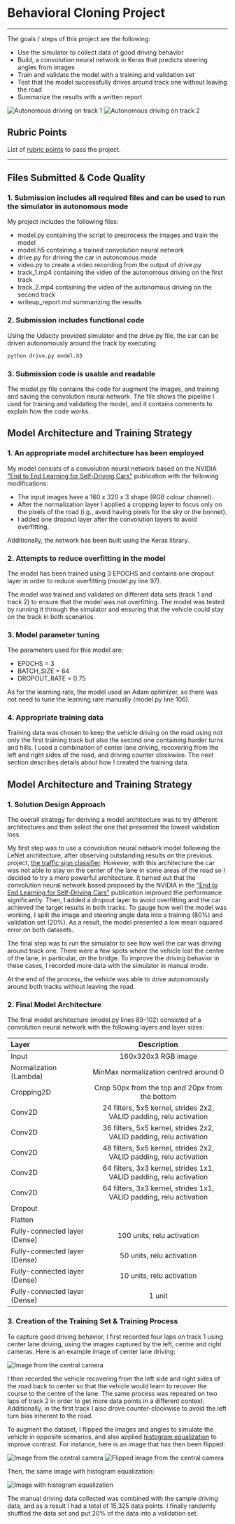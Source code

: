 # **Behavioral Cloning Project**
---
The goals / steps of this project are the following:
* Use the simulator to collect data of good driving behavior
* Build, a convolution neural network in Keras that predicts steering angles from images
* Train and validate the model with a training and validation set
* Test that the model successfully drives around track one without leaving the road
* Summarize the results with a written report


[//]: # (Image References)

[image_centre]: ./examples/image_centre.jpg "Image of the centre camera"
[image_flipped]: ./examples/image_flipped.jpg "Flipped Image"
[image_eq]: ./examples/image_eq.jpg "Eq Image"
[track_1]: ./examples/track_1.gif "Track 1"
[track_2]: ./examples/track_2.gif "Track 2"

![Autonomous driving on track 1][track_1]
![Autonomous driving on track 2][track_2]

## Rubric Points
List of [rubric points](https://review.udacity.com/#!/rubrics/432/view) to pass the project.  

---
## Files Submitted & Code Quality

### 1. Submission includes all required files and can be used to run the simulator in autonomous mode

My project includes the following files:
* model.py containing the script to preprocess the images and train the model
* model.h5 containing a trained convolution neural network
* drive.py for driving the car in autonomous mode
* video.py to create a video recording from the output of drive.py
* track_1.mp4 containing the video of the autonomous driving on the first track
* track_2.mp4 containing the video of the autonomous driving on the second track
* writeup_report.md summarizing the results

### 2. Submission includes functional code
Using the Udacity provided simulator and the drive.py file, the car can be driven autonomously around the track by executing
```sh
python drive.py model.h5
```

### 3. Submission code is usable and readable

The model.py file contains the code for augment the images, and training and saving the convolution neural network. The file shows the pipeline I used for training and validating the model, and it contains comments to explain how the code works.

## Model Architecture and Training Strategy

### 1. An appropriate model architecture has been employed

My model consists of a convolution neural network based on the NVIDIA ["End to End Learning for Self-Driving Cars"](https://arxiv.org/pdf/1604.07316.pdf) publication with the following modifications:
- The input images have a 160 x 320 x 3 shape (RGB colour channel).
- After the normalization layer I applied a cropping layer to focus only on the pixels of the road (i.g., avoid having pixels for the sky or the bonnet).
- I added one dropout layer after the convolution layers to avoid overfitting.

Additionally, the network has been built using the Keras library.

### 2. Attempts to reduce overfitting in the model

The model has been trained using 3 EPOCHS and contains one dropout layer in order to reduce overfitting (model.py line 97).

The model was trained and validated on different data sets (track 1 and track 2) to ensure that the model was not overfitting. The model was tested by running it through the simulator and ensuring that the vehicle could stay on the track in both scenarios.

### 3. Model parameter tuning

The parameters used for this model are:
- EPOCHS = 3
- BATCH_SIZE = 64
- DROPOUT_RATE = 0.75

As for the learning rate, the model used an Adam optimizer, so there was not need to tune the learning rate manually (model.py line 106).

### 4. Appropriate training data

Training data was chosen to keep the vehicle driving on the road using not only the first training track but also the second one containing harder turns and hills. I used a combination of center lane driving, recovering from the left and right sides of the road, and driving counter clockwise. The next section describes details about how I created the training data.

## Model Architecture and Training Strategy

### 1. Solution Design Approach

The overall strategy for deriving a model architecture was to try different architectures and then select the one that presented the lowest validation loss.

My first step was to use a convolution neural network model following the LeNet architecture, after observing outstanding results on the previous project, [the traffic sign classifier](https://github.com/lmasello/CarND-Traffic-Sign-Classifier-Project). However, with this architecture the car was not able to stay on the center of the lane in some areas of the road so I decided to try a more powerful architecture. It turned out that the convolution neural network based proposed by the NVIDIA in the ["End to End Learning for Self-Driving Cars"](https://arxiv.org/pdf/1604.07316.pdf) publication improved the performance significantly. Then, I added a dropout layer to avoid overfitting and the car achieved the target results in both tracks. To gauge how well the model was working, I split the image and steering angle data into a training (80%) and validation set (20%). As a result, the model presented a low mean squared error on both datasets.

The final step was to run the simulator to see how well the car was driving around track one. There were a few spots where the vehicle lost the centre of the lane, in particular, on the bridge. To improve the driving behavior in these cases, I recorded more data with the simulator in manual mode.

At the end of the process, the vehicle was able to drive autonomously around both tracks without leaving the road.

### 2. Final Model Architecture

The final model architecture (model.py lines 89-102) consisted of a convolution neural network with the following layers and layer sizes:

| Layer         		     |     Description	        					|
|:-----------------------|:---------------------------------------------:|
| Input         		     | 160x320x3 RGB image   					|
| Normalization (Lambda) | MinMax normalization centred around 0 |
| Cropping2D     	       | Crop 50px from the top and 20px from the bottom |
| Conv2D                 | 24 filters, 5x5 kernel, strides 2x2, VALID padding, relu activation |
| Conv2D                 | 36 filters, 5x5 kernel, strides 2x2, VALID padding, relu activation |
| Conv2D                 | 48 filters, 5x5 kernel, strides 2x2, VALID padding, relu activation |
| Conv2D                 | 64 filters, 3x3 kernel, strides 1x1, VALID padding, relu activation |
| Conv2D                 | 64 filters, 3x3 kernel, strides 1x1, VALID padding, relu activation |
| Dropout                |  |
| Flatten                |  |
| Fully-connected layer (Dense) | 100 units, relu activation |
| Fully-connected layer (Dense) | 50 units, relu activation |
| Fully-connected layer (Dense) | 10 units, relu activation |
| Fully-connected layer (Dense) | 1 unit |

### 3. Creation of the Training Set & Training Process

To capture good driving behavior, I first recorded four laps on track 1 using center lane driving, using the images captured by the left, centre and right cameras. Here is an example image of center lane driving:

![Image from the central camera][image_centre]

I then recorded the vehicle recovering from the left side and right sides of the road back to center so that the vehicle would learn to recover the course to the centre of the lane. The same process was repeated on two laps of track 2 in order to get more data points in a different context. Additionally, in the first track I also drove counter-clockwise to avoid the left turn bias inherent to the road.

To augment the dataset, I flipped the images and angles to simulate the vehicle in opposite scenarios, and also applied [histogram equalization](https://opencv-python-tutroals.readthedocs.io/en/latest/py_tutorials/py_imgproc/py_histograms/py_histogram_equalization/py_histogram_equalization.html) to improve contrast. For instance, here is an image that has then been flipped:

![Image from the central camera][image_centre]
![Flipped image from the central camera][image_flipped]

Then, the same image with histogram equalization:

![Image with histogram equalization][image_eq]

The manual driving data collected was combined with the sample driving data, and as a result I had a total of 15,325 data points. I finally randomly shuffled the data set and put 20% of the data into a validation set.
